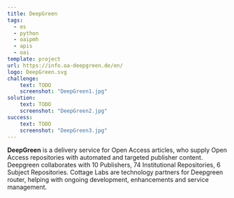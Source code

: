 ```yaml
---
title: DeepGreen
tags:
  - es
  - python
  - oaipmh
  - apis
  - oai
template: project
url: https://info.oa-deepgreen.de/en/
logo: DeepGreen.svg
challenge:
    text: TODO
    screenshot: "DeepGreen1.jpg"
solution:
    text: TODO
    screenshot: "DeepGreen2.jpg"
success:
    text: TODO
    screenshot: "DeepGreen3.jpg"
---
```


**DeepGreen** is a delivery service for Open Access articles, who supply Open Access repositories with automated and targeted publisher content. 
Deepgreen collaborates with 10 Publishers, 74 Institutional Repositories, 6 Subject Repositories.
Cottage Labs are technology partners for Deepgreen router, helping with ongoing development, enhancements and service management.